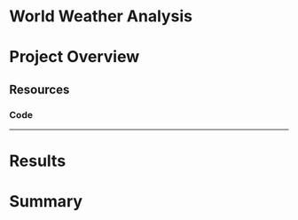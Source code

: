 # World Weather Analysis

# Project Overview




## Resources


### Code
-----
# Results





# Summary
